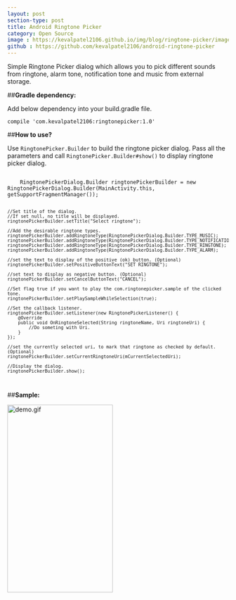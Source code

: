 ```yaml
---
layout: post
section-type: post
title: Android Ringtone Picker
category: Open Source
image : https://kevalpatel2106.github.io/img/blog/ringtone-picker/image1.png
github : https://github.com/kevalpatel2106/android-ringtone-picker
---
```


Simple Ringtone Picker dialog which allows you to pick different sounds from ringtone, alarm tone, notification tone and music from external storage.

##**Gradle dependency:**

Add below dependency into your build.gradle file.

<code>compile 'com.kevalpatel2106:ringtonepicker:1.0'</code>

##**How to use?**

Use <code>RingtonePicker.Builder</code> to build the ringtone picker dialog.
Pass all the parameters and call <code>RingtonePicker.Builder#show()</code> to display ringtone picker dialog.

<code>
	RingtonePickerDialog.Builder ringtonePickerBuilder = new RingtonePickerDialog.Builder(MainActivity.this, getSupportFragmentManager());

	//Set title of the dialog.
	//If set null, no title will be displayed.
	ringtonePickerBuilder.setTitle("Select ringtone");

	//Add the desirable ringtone types.
	ringtonePickerBuilder.addRingtoneType(RingtonePickerDialog.Builder.TYPE_MUSIC);
	ringtonePickerBuilder.addRingtoneType(RingtonePickerDialog.Builder.TYPE_NOTIFICATION);
	ringtonePickerBuilder.addRingtoneType(RingtonePickerDialog.Builder.TYPE_RINGTONE);
	ringtonePickerBuilder.addRingtoneType(RingtonePickerDialog.Builder.TYPE_ALARM);

	//set the text to display of the positive (ok) button. (Optional)
	ringtonePickerBuilder.setPositiveButtonText("SET RINGTONE");

	//set text to display as negative button. (Optional)
	ringtonePickerBuilder.setCancelButtonText("CANCEL");

	//Set flag true if you want to play the com.ringtonepicker.sample of the clicked tone.
	ringtonePickerBuilder.setPlaySampleWhileSelection(true);

	//Set the callback listener.
	ringtonePickerBuilder.setListener(new RingtonePickerListener() {
	    @Override
	    public void OnRingtoneSelected(String ringtoneName, Uri ringtoneUri) {
	        //Do someting with Uri.
	    }
	});

	//set the currently selected uri, to mark that ringtone as checked by default. (Optional)
	ringtonePickerBuilder.setCurrentRingtoneUri(mCurrentSelectedUri);

	//Display the dialog.
	ringtonePickerBuilder.show();
</code>

##**Sample:**

<img align="middle" src="https://kevalpatel2106.github.io/img/blog/ringtone-picker/image2.gif" alt="demo.gif" width="240" height="427" />